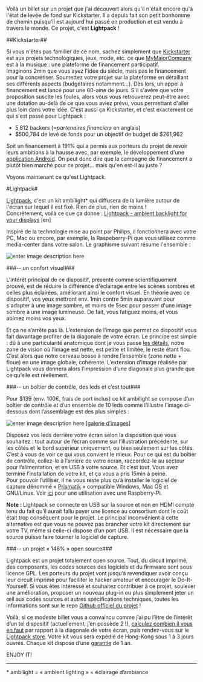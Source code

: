 <!--t Lightpack - un ambilight open source t-->

Voilà un billet sur un projet que j'ai découvert alors qu'il n'était encore qu'à l'état de levée de fond sur Kickstarter.
Il a depuis fait son petit bonhomme de chemin puisqu'il est aujourd'hui passé en production et est vendu à travers le monde. Ce projet, c'est **Lightpack** !

##Kickstarter##

Si vous n'êtes pas familier de ce nom, sachez simplement que [Kickstarter][1] est aux projets technologiques, jeux, mode, etc. ce que [MyMajorCompany][2] est à la musique : une plateforme de financement participatif.  
Imaginons 2min que vous ayez l'idée du siècle, mais pas le financement pour la concrétiser. Soumettez votre projet sur la plateforme en détaillant ses différents aspects (budgétaires notamment...). Dès lors, un appel à financement est lancé pour une 60-aine de jours. S'il s'avère que votre proposition suscite les foules, alors vous vous retrouverez peut-être avec une dotation au-delà de ce que vous aviez prévu, vous permettant d'aller plus loin dans votre idée. C'est aussi ça Kickstarter, et c'est exactement ce qui s'est passé pour Lightpack :

- 5,812 backers (=*partenaires financiers* en anglais)
- $500,784 de levé de fonds pour un objectif de budget de $261,962

Soit un financement à 191% qui a permis aux porteurs du projet de revoir leurs ambitions à la hausse avec, par exemple, le développement d'une [application Android][3].
On peut donc dire que la campagne de financement a plutôt bien marché pour ce projet... mais qu'en est-il au juste ?

Voyons maintenant ce qu'est Lightpack.

#Lightpack#

[Lightpack][4], c'est un kit ambilight\* qui diffusera de la lumière autour de l'écran sur lequel il est fixé. Rien de plus, rien de moins !  
Concrètement, voilà ce que ça donne : [Lightpack - ambient backlight for your displays][5] [en]

Inspiré de la technologie mise au point par Philips, il fonctionnera avec votre PC, Mac ou encore, par exemple, la Raspeberry-Pi que vous utilisez comme media-center dans votre salon. Le graphisme suivant résume l'ensemble :

![enter image description here][6]

###-- un confort visuel###

L'intérêt principal de ce dispositif, présenté comme scientifiquement prouvé, est de réduire la différence d'éclairage entre les scènes sombres et celles plus éclairées, améliorant ainsi le confort visuel.
En théorie avec ce dispositif, vos yeux mettront env. 1min contre 5min auparavant pour s'adapter à une image sombre, et moins de 5sec pour passer d'une image sombre à une image lumineuse.
De fait, vous fatiguez moins, et vous abîmez moins vos yeux.

Et ça ne s’arrête pas là.
L’extension de l’image que permet ce dispositif vous fait davantage profiter de la diagonale de votre écran.
Le principe est simple : dû à une particularité anatomique dont je vous passe [les détails][7], notre zone de vision où l’image est nette, est petite et limitée, le reste étant flou.
C’est alors que notre cerveau bosse à rendre l’ensemble (zone nette + floue) en une image globale, cohérente.
L’extension d’image réalisée par Lightpack vous donnera alors l’impression d’une diagonale plus grande que ce qu’elle est réellement.

###-- un boîtier de contrôle, des leds et c’est tout###

Pour $139 (env. 100€, frais de port inclus) ce kit ambilight se compose d’un boîtier de contrôle et d’un ensemble de 10 leds comme l’illustre l’image ci-dessous dont l’assemblage est des plus simples :

![enter image description here][8]
\[[galerie d’images][9]\]

Disposez vos leds derrière votre écran selon la disposition que vous souhaitez : tout autour de l’écran comme sur l’illustration précédente, sur les côtés et le bord supérieur uniquement, ou bien seulement sur les côtés. C’est à vous de voir ce qui vous convient le mieux.
Pour ce qui est du boîtier de contrôle, collez-le à l’arrière de votre écran, raccordez-le au secteur pour l’alimentation, et en USB à votre source. Et c’est tout. Vous avez terminé l’installation de votre kit, et ça vous a pris 15min à peine.  
Pour pouvoir l’utiliser, il ne vous reste plus qu’à installer le logiciel de capture dénommé « [Prismatik][10] » compatible Windows, Mac OS et GNU/Linux. Voir [ici][11] pour une utilisation avec une Raspberry-Pi.

**Note :** Lightpack se connecte en USB sur la source et non en HDMI compte tenu du fait qu’il aurait fallu payer une licence au consortium dont le coût était trop conséquent pour le projet. 
Le principal inconvénient à cette alternative est que vous ne pouvez pas brancher votre kit directement sur votre TV, même si celle-ci dispose d’un port USB. Il est nécessaire que la source puisse faire tourner le logiciel de capture.

###-- un projet « 146% » open source###

Lightpack est un projet totalement open source. Tout, du circuit imprimé, des composants, les codes sources des logiciels et du firmware sont sous licence GPL. Les porteurs du projet vont jusqu’à revendiquer avoir conçu leur circuit imprimé pour faciliter le hacker amateur et encourager le Do-It-Yourself.
Si vous êtes intéressé et souhaitez contribuer à ce projet, soulever une amélioration, proposer un nouveau plug-in ou plus simplement jeter un œil aux codes sources et autres spécifications techniques, toutes les informations sont sur le repo [Github officiel du projet][12] !


Voilà, si ce modeste billet vous a convaincu comme j’ai pu l’être de l’intérêt d’un tel dispositif (actuellement, j’en possède 2 !), [calculez combien il vous en faut][13] par rapport à la diagonale de votre écran, puis rendez-vous sur le [Lightpack store][14]. Votre kit vous sera expédié de Hong-Kong sous 1 à 3 jours ouvrés.
Chaque kit dispose d’une [garantie][15] de 1 an.

ENJOY IT!

-----
\* ambilight = « ambient lighting » = éclairage d’ambiance


  [1]: https://www.kickstarter.com/
  [2]: http://www.mymajorcompany.com/
  [3]: https://www.kickstarter.com/projects/woodenshark/lightpack-ambient-backlight-for-your-displays/posts/669889
  [4]: http://lightpack.tv/
  [5]: http://www.youtube.com/watch?v=KQWhYzBu5V8
  [6]: http://lightpack.tv/images/howitworks.jpg
  [7]: http://lightpack.tv/science
  [8]: https://lh4.googleusercontent.com/-WWMdJXXrG7w/UWwVhpTrCbI/AAAAAAAAMeo/aXrsCSdkjW4/w985-h607-no/IMG_0234.jpg
  [9]: https://plus.google.com/u/0/photos/+MikhailSannikov/albums/5867069291294378561
  [10]: http://lightpack.tv/downloads
  [11]: http://blog.fredblain.org//2014/03/r-pi-lightpack-hyperion
  [12]: https://github.com/Atarity/Lightpack
  [13]: http://lightpack.tv/faq#multipack
  [14]: http://store.lightpack.tv/products/lightpack
  [15]: http://lightpack.tv/warranty
